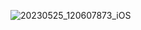 ![20230525_120607873_iOS](https://github.com/eriicom/foto/assets/99477272/a453e5b0-d544-4952-9de6-206b04e88e74)
